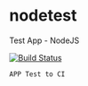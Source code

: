 # nodetest
Test App - NodeJS

[![Build Status](https://travis-ci.org/rocavalcante/nodetest.svg?branch=master)](https://travis-ci.org/rocavalcante/nodetest)

```bash
APP Test to CI
```
